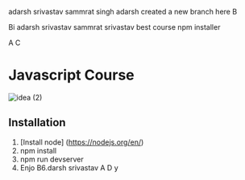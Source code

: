 adarsh srivastav
sammrat singh
adarsh created a new branch here
B

Bi
adarsh srivastav
sammrat srivastav
best course
npm installer

A
C
# Javascript Course

![idea  (2)](https://user-images.githubusercontent.com/40702606/76909562-6d3e9f80-68a3-11ea-8217-ba49ac27cd14.png)

## Installation

1. [Install node] (https://nodejs.org/en/)
3. npm install
4. npm run devserver
5. Enjo
B6.darsh srivastav
A
D
y
